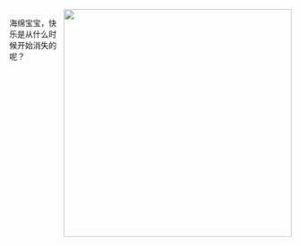 <img align='right' src='https://cdn.jsdelivr.net/gh/RimoChan/rimochan-cookbook/外/00.webp' width='407px'>











海绵宝宝，快乐是从什么时候开始消失的呢？
